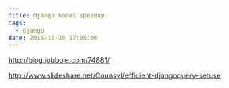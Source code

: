 ```yaml
---
title: django model speedup
tags:
  - django
date: 2015-11-30 17:05:00
---
```


http://blog.jobbole.com/74881/

http://www.slideshare.net/Counsyl/efficient-djangoquery-setuse